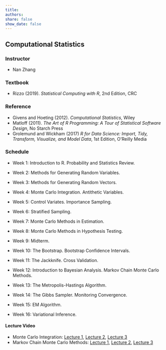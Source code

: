 ```yaml
---
title:
authors:
share: false
show_date: false
---
```

## **Computational Statistics**

### Instructor

-   Nan Zhang

### Textbook

-   Rizzo (2019). _Statistical Computing with R_, 2nd Edition, CRC

### Reference

*   Givens and Hoeting (2012). _Computational Statistics_, Wiley
*   Matloff (2011). _The Art of R Programming: A Tour of Statistical Software Design_, No Starch Press
*   Grolemund and Wickham (2017) _R for Data Science: Import, Tidy, Transform, Visualize, and Model Data_, 1st Edition, O'Reilly Media

### Schedule

*   Week 1: Introduction to R. Probability and Statistics Review.

*   Week 2: Methods for Generating Random Variables.

*   Week 3: Methods for Generating Random Vectors.

*   Week 4: Monte Carlo Integration. Antithetic Variables.

*   Week 5: Control Variates. Importance Sampling.

*   Week 6: Stratified Sampling.

*   Week 7: Monte Carlo Methods in Estimation.

*   Week 8: Monte Carlo Methods in Hypothesis Testing.

*   Week 9: Midterm.

*   Week 10: The Bootstrap. Bootstrap Confidence Intervals.

*   Week 11: The Jackknife. Cross Validation.

*   Week 12: Introduction to Bayesian Analysis. Markov Chain Monte Carlo Methods.

*   Week 13: The Metropolis-Hastings Algorithm.

*   Week 14: The Gibbs Sampler. Monitoring Convergence.

*   Week 15: EM Algorithm.

*   Week 16: Variational Inference.

#### Lecture Video

*   Monte Carlo Integration: [Lecture 1](/static/video/stat-comp-english/MC-integration-Lecture01.mp4), [Lecture 2](/static/video/stat-comp-english/MC-integration-Lecture02.mp4), [Lecture 3](/static/video/stat-comp-english/MC-integration-Lecture03.mp4)
*   Markov Chain Monte Carlo Methods: [Lecture 1](/static/video/stat-comp-english/MCMC-Lecture01.mp4), [Lecture 2](/static/video/stat-comp-english/MCMC-Lecture02.mp4), [Lecture 3](/static/video/stat-comp-english/MCMC-Lecture03.mp4)